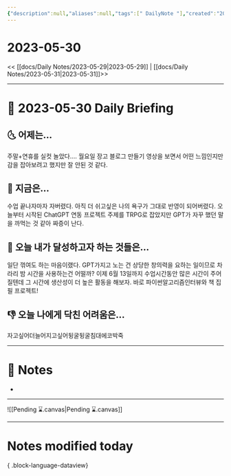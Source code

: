 ```yaml
---
{"description":null,"aliases":null,"tags":[" DailyNote "],"created":"2023-05-30T20:34:47","updated":"2023-07-15T21:30:20","title":"2023-05-30","dg-publish":true,"permalink":"/docs/daily-notes/2023-05-30/","dgPassFrontmatter":true}
---
```



# 2023-05-30

<< [[docs/Daily Notes/2023-05-29\|2023-05-29]] | [[docs/Daily Notes/2023-05-31\|2023-05-31]]>>

---

# 📅 2023-05-30 Daily Briefing

## 🌜 어제는...

주말+연휴를 실컷 놀았다.... 월요일 장고 블로그 만들기 영상을 보면서 어떤 느낌인지만 감을 잡아보려고 했지만 잘 안된 것 같다.

## 🙌 지금은...

수업 끝나자마자 자버렸다. 아직 더 쉬고싶은 나의 욕구가 그대로 반영이 되어버렸다. 오늘부터 시작된 ChatGPT 연동 프로젝트 주제를 TRPG로 잡았지만 GPT가 자꾸 했던 말을 까먹는 것 같아 짜증이 난다.

## 🚀 오늘 내가 달성하고자 하는 것들은...

일단 꺾여도 하는 마음이랬다. GPT가지고 노는 건 상당한 창의력을 요하는 일이므로 차라리 밤 시간을 사용하는건 어떨까? 이제 6월 13일까지 수업시간동안 많은 시간이 주어질텐데 그 시간에 생산성이 더 높은 활동을 해보자. 바로 파이썬알고리즘인터뷰와 책 집필 프로젝트!

## 👎 오늘 나에게 닥친 어려움은...

자고싶어더늘어지고싶어뒹굴뒹굴침대에코박죽

---

# 📝 Notes

- 

___

![[Pending ⌛.canvas\|Pending ⌛.canvas]]

---

# Notes modified today


{ .block-language-dataview}
